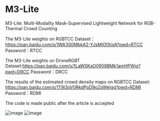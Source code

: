 # M3-Lite

M3-Lite: Multi-Modality Mask-Supervised Lightweight Network for RGB-Thermal Crowd Counting




The M3-Lite weights on RGBTCC Dataset：https://pan.baidu.com/s/1WA3S0MbkA2-YJsMjOfXisA?pwd=RTCC 
Password：RTCC


The M3-Lite weights on DroneRGBT Dataset:https://pan.baidu.com/s/1LaWSKaO0959BMk1amHPWjg?pwd=DRCC 
Password：DRCC

The results of the estimated crowd density maps on RGBTCC Dataset: https://pan.baidu.com/s/1T9l3oV0RkdPpD9oZoWelgg?pwd=RDMI 
Password：RDMI

The code is made public after the article is accepted

![image](https://github.com/user-attachments/assets/b56684ac-8e79-4923-bbd1-9be87701d000)
![image](https://github.com/user-attachments/assets/fb31c20f-d9c3-45ad-abcc-344f7b113006)
